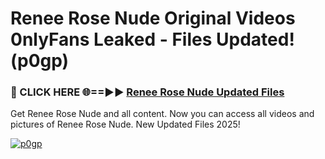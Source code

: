 # Renee Rose Nude Original Videos 0nlyFans Leaked - Files Updated! (p0gp)

<h3>🔴 CLICK HERE 🌐==►► <a href="https://tinyurl.com/yrmya6cz" rel="nofollow">Renee Rose Nude Updated Files</a></h3>

Get Renee Rose Nude and all content. Now you can access all videos and pictures of Renee Rose Nude. New Updated Files 2025!

[![p0gp](https://i.imgur.com/FMdXYCs.gif)](https://tinyurl.com/yrmya6cz)
